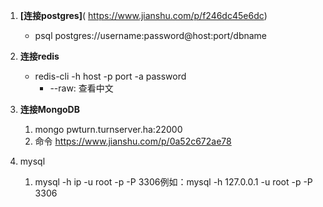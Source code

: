 1. **[连接postgres]**( https://www.jianshu.com/p/f246dc45e6dc)
   * psql postgres://username:password@host:port/dbname

2. **连接redis**
   * redis-cli -h host -p port -a password
     * --raw: 查看中文

3. **连接MongoDB**
   1. mongo pwturn.turnserver.ha:22000
   2. 命令 https://www.jianshu.com/p/0a52c672ae78

4. mysql
   1. mysql -h ip -u root -p -P 3306例如：mysql -h 127.0.0.1 -u root -p -P 3306